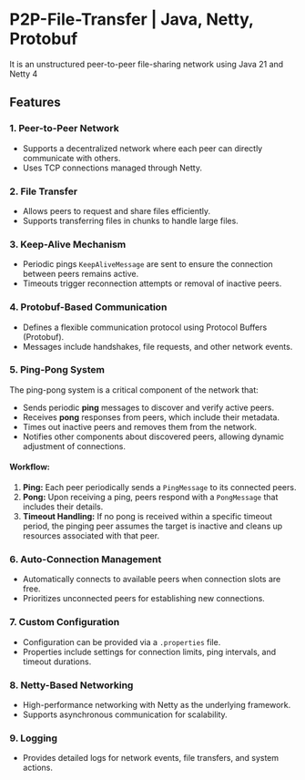 # P2P-File-Transfer | Java, Netty, Protobuf
It is an unstructured peer-to-peer file-sharing network using Java 21 and Netty 4

## Features

### 1. **Peer-to-Peer Network**
- Supports a decentralized network where each peer can directly communicate with others.
- Uses TCP connections managed through Netty.

### 2. **File Transfer**
- Allows peers to request and share files efficiently.
- Supports transferring files in chunks to handle large files.

### 3. **Keep-Alive Mechanism**
- Periodic pings `KeepAliveMessage` are sent to ensure the connection between peers remains active.
- Timeouts trigger reconnection attempts or removal of inactive peers.

### 4. **Protobuf-Based Communication**
- Defines a flexible communication protocol using Protocol Buffers (Protobuf).
- Messages include handshakes, file requests, and other network events.

### 5. **Ping-Pong System**
The ping-pong system is a critical component of the network that:
- Sends periodic **ping** messages to discover and verify active peers.
- Receives **pong** responses from peers, which include their metadata.
- Times out inactive peers and removes them from the network.
- Notifies other components about discovered peers, allowing dynamic adjustment of connections.

#### Workflow:
1. **Ping:** Each peer periodically sends a `PingMessage` to its connected peers.
2. **Pong:** Upon receiving a ping, peers respond with a `PongMessage` that includes their details.
3. **Timeout Handling:** If no pong is received within a specific timeout period, the pinging peer assumes the target is inactive and cleans up resources associated with that peer.

### 6. **Auto-Connection Management**
- Automatically connects to available peers when connection slots are free.
- Prioritizes unconnected peers for establishing new connections.

### 7. **Custom Configuration**
- Configuration can be provided via a `.properties` file.
- Properties include settings for connection limits, ping intervals, and timeout durations.

### 8. **Netty-Based Networking**
- High-performance networking with Netty as the underlying framework.
- Supports asynchronous communication for scalability.

### 9. **Logging**
- Provides detailed logs for network events, file transfers, and system actions.
